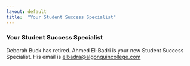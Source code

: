 ```yaml
---
layout: default
title:  "Your Student Success Specialist"
---
```

### Your Student Success Specialist

Deborah Buck has retired. Ahmed El-Badri is your new Student Success Specialist. His email is <a href="mailto:elbadra@algonquincollege.com" title="Contact Ahmed via email">elbadra@algonquincollege.com</a>
